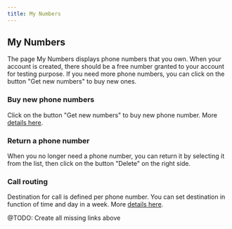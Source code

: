 ```yaml
---
title: My Numbers
---
```


## My Numbers

The page My Numbers displays phone numbers that you own. When your account is created, there should be a free number granted to your account for testing purpose. If you need more phone numbers, you can click on the button "Get new numbers" to buy new ones.

### Buy new phone numbers

Click on the button "Get new numbers" to buy new phone number. More [details here](/pages/phone-number/buy-phone-number).

### Return a phone number

When you no longer need a phone number, you can return it by selecting it from the list, then click on the button "Delete" on the right side.

### Call routing

Destination for call is defined per phone number. You can set destination in function of time and day in a week. More [details here](/pages/phone-number/set-destination).

@TODO: Create all missing links above
